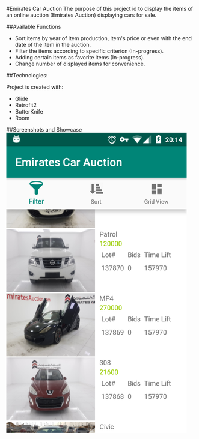 #Emirates Car Auction
The purpose of this project id to display the items of an online auction (Emirates Auction) displaying cars for sale.


##Available Functions

* Sort items by year of item production, item's price or even with the end date of the item in the auction.
* Filter the items according to specific criterion (In-progress). 
* Adding certain items as favorite items (In-progress).
* Change number of displayed items for convenience.


##Technologies:

Project is created with:
* Glide
* Retrofit2
* ButterKnife
* Room


##Screenshots and Showcase
![Main Screen](Screenshots/1.png)

